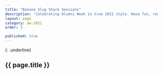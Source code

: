 ```yaml
---
title: "Banana Slug Share Sessions"
description: 'Celebrating Alumni Week in true 2021 style. Have fun, remember your roots, reignite your passions, and connect like never before as our first virtual Alumni Week zooms you back to campus.'
layout: page
category: aw-2021
order: 3

published: true
---
```


{: .underline}
## {{ page.title }}




